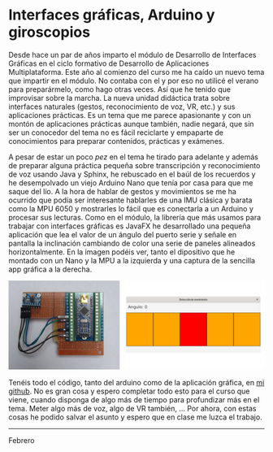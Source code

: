 
# Interfaces gráficas, Arduino y giroscopios

Desde hace un par de años imparto el módulo de Desarrollo de Interfaces Gráficas en el ciclo formativo de Desarrollo de Aplicaciones Multiplataforma. Este año al comienzo del curso me ha caído un nuevo tema que impartir en el módulo. No contaba con el y por eso no utilicé el verano para preparármelo, como hago otras veces. Así que he tenido que improvisar sobre la marcha. La nueva unidad didáctica trata sobre interfaces naturales (gestos, reconocimiento de voz, VR, etc.) y sus aplicaciones prácticas. Es un tema que me parece apasionante y con un montón de aplicaciones prácticas aunque también, nadie negará, que sin ser un conocedor del tema no es fácil reciclarte y empaparte de conocimientos para preparar contenidos, prácticas y exámenes. 

A pesar de estar un poco *pez* en el tema he tirado para adelante y además de preparar alguna práctica pequeña sobre transcripción y reconocimiento de voz usando Java y Sphinx, he rebuscado en el baúl de los recuerdos y he desempolvado un viejo Arduino Nano que tenía por casa para que me saque del lío. A la hora de hablar de gestos y movimientos se me ha ocurrido que podía ser interesante hablarles de una IMU clásica y barata como la MPU 6050 y mostrarles lo fácil que es conectarla a un Arduino y procesar sus lecturas. Como en el módulo, la librería que más usamos para trabajar con interfaces gráficas es JavaFX he desarrollado una pequeña aplicación que lea el valor de un ángulo del puerto serie y señale en pantalla la inclinación cambiando de color una serie de paneles alineados horizontalmente. En la imagen podéis ver, tanto el dipositivo que he montado con un Nano y la MPU a la izquierda y una captura de la sencilla app gráfica a la derecha.

![](../img/imu-arduino.jpg)

Tenéis todo el código, tanto del arduino como de la aplicación gráfica, en [mi github](https://github.com/sdemingo/imu-gui). No es gran cosa y espero completar todo esto para el curso que viene, cuando disponga de algo más de tiempo para profundizar más en el tema. Meter algo más de voz, algo de VR también, ... Por ahora, con estas cosas he podido salvar el asunto y espero que en clase me luzca el trabajo.



---

Febrero
